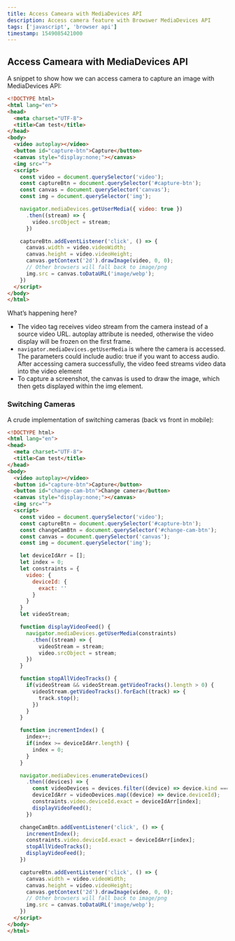 ```yaml
---
title: Access Cameara with MediaDevices API
description: Access camera feature with Browswer MediaDevices API
tags: ['javascript', 'browser api']
timestamp: 1549085421000
---
```


## Access Cameara with MediaDevices API

A snippet to show how we can access camera to capture an image with MediaDevices API:

```html
<!DOCTYPE html>
<html lang="en">
<head>
  <meta charset="UTF-8">
  <title>Cam test</title>
</head>
<body>
  <video autoplay></video>
  <button id="capture-btn">Capture</button>
  <canvas style="display:none;"></canvas>
  <img src="">
  <script>
    const video = document.querySelector('video');
    const captureBtn = document.querySelector('#capture-btn');
    const canvas = document.querySelector('canvas');
    const img = document.querySelector('img');

    navigator.mediaDevices.getUserMedia({ video: true })
      .then((stream) => {
        video.srcObject = stream;
      })

    captureBtn.addEventListener('click', () => {
      canvas.width = video.videoWidth;
      canvas.height = video.videoHeight;
      canvas.getContext('2d').drawImage(video, 0, 0);
      // Other browsers will fall back to image/png
      img.src = canvas.toDataURL('image/webp');
    })
  </script>
</body>
</html>
```

What’s happening here?

* The video tag receives video stream from the camera instead of a source video URL. autoplay attribute is needed, otherwise the video display will be frozen on the first frame.
* `navigator.mediaDevices.getUserMedia` is where the camera is accessed. The parameters could include audio: true if you want to access audio. After accessing camera successfully, the video feed streams video data into the video element
* To capture a screenshot, the canvas is used to draw the image, which then gets displayed within the img element.

### Switching Cameras

A crude implementation of switching cameras (back vs front in mobile):

```html
<!DOCTYPE html>
<html lang="en">
<head>
  <meta charset="UTF-8">
  <title>Cam test</title>
</head>
<body>
  <video autoplay></video>
  <button id="capture-btn">Capture</button>
  <button id="change-cam-btn">Change camera</button>
  <canvas style="display:none;"></canvas>
  <img src="">
  <script>
    const video = document.querySelector('video');
    const captureBtn = document.querySelector('#capture-btn');
    const changeCamBtn = document.querySelector('#change-cam-btn');
    const canvas = document.querySelector('canvas');
    const img = document.querySelector('img');

    let deviceIdArr = [];
    let index = 0;
    let constraints = {
      video: {
        deviceId: {
          exact: ''
        }
      }
    }
    let videoStream;

    function displayVideoFeed() {
      navigator.mediaDevices.getUserMedia(constraints)
        .then((stream) => {
          videoStream = stream;
          video.srcObject = stream;
      })
    }

    function stopAllVideoTracks() {
      if(videoStream && videoStream.getVideoTracks().length > 0) {
        videoStream.getVideoTracks().forEach((track) => {
          track.stop();
        })
      }
    }

    function incrementIndex() {
      index++;
      if(index >= deviceIdArr.length) {
        index = 0;
      }
    }

    navigator.mediaDevices.enumerateDevices()
      .then((devices) => {
        const videoDevices = devices.filter((device) => device.kind === 'videoinput');
        deviceIdArr = videoDevices.map((device) => device.deviceId);
        constraints.video.deviceId.exact = deviceIdArr[index];
        displayVideoFeed();
      })

    changeCamBtn.addEventListener('click', () => {
      incrementIndex();
      constraints.video.deviceId.exact = deviceIdArr[index];
      stopAllVideoTracks();
      displayVideoFeed();
    })

    captureBtn.addEventListener('click', () => {
      canvas.width = video.videoWidth;
      canvas.height = video.videoHeight;
      canvas.getContext('2d').drawImage(video, 0, 0);
      // Other browsers will fall back to image/png
      img.src = canvas.toDataURL('image/webp');
    })
  </script>
</body>
</html>
```

<PostDate />
<PageTags />
